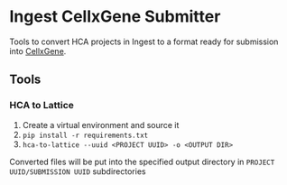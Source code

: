 # Ingest CellxGene Submitter
Tools to convert HCA projects in Ingest to a format ready for submission into [CellxGene](https://cellxgene.cziscience.com/).

## Tools
### HCA to Lattice
1. Create a virtual environment and source it
2. `pip install -r requirements.txt`
3. `hca-to-lattice --uuid <PROJECT UUID> -o <OUTPUT DIR>`

Converted files will be put into the specified output directory in `PROJECT UUID/SUBMISSION UUID` subdirectories